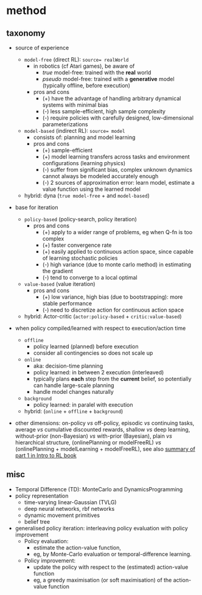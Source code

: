 # method

## taxonomy
* source of experience
  * `model-free` (direct RL): `source= realWorld`
    * in robotics (cf Atari games), be aware of
      * _true_ model-free:
        trained with the **real** world
      * _pseudo_ model-free:
        trained with a **generative** model (typically offline, before execution)
    * pros and cons
      * (+) have the advantage of handling arbitrary dynamical systems with minimal bias
      * (-) less sample-efficient, high sample complexity
      * (-) require policies with carefully designed, low-dimensional parameterizations
  * `model-based` (indirect RL): `source= model`
    * consists of: planning and model learning
    * pros and cons
      * (+) sample-efficient
      * (+) model learning transfers across tasks and environment configurations (learning physics)
      * (-) suffer from significant bias, complex unknown dynamics cannot always be modeled accurately enough
      * (-) 2 sources of approximation error: learn model, estimate a value function using the learned model
  * hybrid: dyna (`true model-free` + and `model-based`)

* base for iteration
  * `policy-based` (policy-search, policy iteration)
    * pros and cons
      * (+) apply to a wider range of problems, eg when Q-fn is too complex 
      * (+) faster convergence rate 
      * (+) easily applied to continuous action space, since capable of learning stochastic policies
      * (-) high variance (due to monte carlo method) in estimating the gradient
      * (-) tend to converge to a local optimal
  * `value-based` (value iteration)
    * pros and cons
      * (+) low variance, high bias (due to bootstrapping): more stable performance
      * (-) need to discretize action for continuous action space
  * hybrid: Actor-critic (`actor:policy-based` + `critic:value-based`)

* when policy compiled/learned with respect to execution/action time
  * `offline`
    * policy learned (planned) before execution
    * consider all contingencies so does not scale up
  * `online`
    * aka: decision-time planning
    * policy learned: in between 2 execution (interleaved)
    * typically plans **each** step from the **current** belief, so
      potentially can handle large-scale planning
    * handle model changes naturally
  * `background`
    * policy learned: in paralel with execution
  * hybrid: (`online` + `offline` + `background`)

* other dimensions:
  on-policy _vs_ off-policy,
  episodic _vs_ continuing tasks,
  average _vs_ cumulative discounted rewards,
  shallow _vs_ deep learning,
  without-prior (non-Bayesian) _vs_ with-prior (Bayesian),
  plain _vs_ hierarchical structure,
  (onlinePlanning or modelFreeRL) _vs_ (onlinePlanning + modelLearning + modelFreeRL),
  see also [summary of part 1 in Intro to RL book](https://github.com/tttor/rl-foundation/blob/master/book/rl-intro-sutton2018/part_01_summary.md)
  
## misc
* Temporal Difference (TD):
  MonteCarlo and DynamicsProgramming
* policy representation
  * time-varying linear-Gaussian (TVLG)
  * deep neural networks, rbf networks
  * dynamic movement primitives
  * belief tree
* generalised policy iteration: interleaving policy evaluation with policy improvement 
  * Policy evaluation:
    * estimate the action-value function, 
    * eg, by Monte-Carlo evaluation or temporal-difference learning. 
  * Policy improvement:
    * update the policy with respect to the (estimated) action-value function
    * eg, a greedy maximisation (or soft maximisation) of the action-value function
